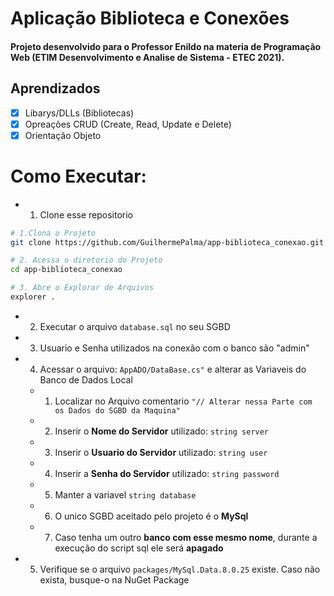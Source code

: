 # Aplicação Biblioteca e Conexões

<h4>Projeto desenvolvido para o Professor Enildo na materia de Programação Web (ETIM Desenvolvimento e Analise de Sistema - ETEC 2021).</h4>


## Aprendizados
- [X] Libarys/DLLs (Bibliotecas)
- [X] Opreações CRUD (Create, Read, Update e Delete)
- [X] Orientação Objeto

# Como Executar:

- 1. Clone esse repositorio
```bash
# 1.Clona o Projeto
git clone https://github.com/GuilhermePalma/app-biblioteca_conexao.git

# 2. Acessa o diretorio do Projeto
cd app-biblioteca_conexao

# 3. Abre o Explorar de Arquivos
explorer .
```

- 2. Executar o arquivo ```database.sql``` no seu SGBD 
- 3. Usuario e Senha utilizados na conexão com o banco são "admin"
- 4. Acessar o arquivo: ```AppADO/DataBase.cs"``` e alterar as Variaveis do Banco de Dados Local
  - 1. Localizar no Arquivo comentario ```"// Alterar nessa Parte com os Dados do SGBD da Maquina"```
  - 2. Inserir o **Nome do Servidor** utilizado: ```string server```
  - 3. Inserir o **Usuario do Servidor** utilizado: ```string user```
  - 4. Inserir a **Senha do Servidor** utilizado: ```string password```
  - 5. Manter a variavel ```string database```
  - 6. O unico SGBD aceitado pelo projeto é o **MySql**
  - 7. Caso tenha um outro **banco com esse mesmo nome**, durante a execução do script sql ele será **apagado**
- 5. Verifique se o arquivo ```packages/MySql.Data.8.0.25``` existe. Caso não exista, busque-o na NuGet Package
